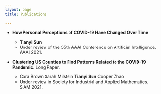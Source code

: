 ```yaml
---
layout: page
title: Publications

---
```

* **How Personal Perceptions of COVID-19 Have Changed Over Time** 
  * **Tianyi Sun**
  * Under review of the 35th AAAI Conference on Artificial Intelligence. AAAI 2021. 

* **Clustering US Counties to Find Patterns Related to the COVID-19 Pandemic**. Long Paper.
  * Cora Brown Sarah Milstein **Tianyi Sun** Cooper Zhao
  * Under review in Society for Industrial and Applied Mathematics. SIAM 2021.
